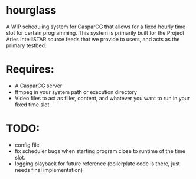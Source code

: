 # hourglass
A WIP scheduling system for CasparCG that allows for a fixed hourly time slot for certain programming. This system is primarily built for the Project Aries IntelliSTAR source feeds that we provide to users, and acts as the primary testbed.

# Requires:
- A CasparCG server
- ffmpeg in your system path or execution directory
- Video files to act as filler, content, and whatever you want to run in your fixed time slot


# TODO:
- config file
- fix scheduler bugs when starting program close to runtime of the time slot.
- logging playback for future reference (boilerplate code is there, just needs final implementation)
